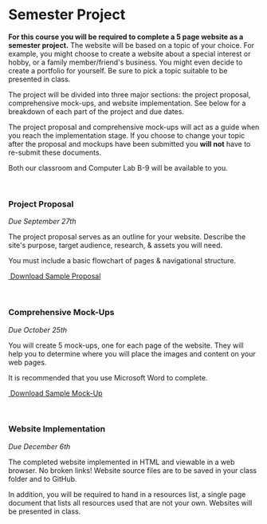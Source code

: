 <h1>Semester Project</h1>
<p><strong>For this course you will be required to complete a 5 page website as a semester project.</strong>
The website will be based on a topic of your choice. For example, you might choose to create a website about a special interest or hobby, 
or a family member/friend's business. You might even decide to create a portfolio for yourself.  Be sure to pick a topic suitable to be presented in class.</p>   
<p>The project will be divided into three major sections: the project proposal, comprehensive mock-ups, and website implementation. See below for a breakdown of each part of the project and due dates.</p>
<p>The project proposal and comprehensive mock-ups will act as a guide when you reach the implementation stage.  If you choose to change your topic after the proposal and mockups have been submitted you <strong>will not</strong> have to re-submit these documents.</p>  
<p>Both our classroom and Computer Lab B-9  will be available to you.</p>

<br />
<h3>Project Proposal</h3>
<p><em>Due September 27th</em></p>
<p>The project proposal serves as an outline for your website. Describe the site's purpose, target audience, research, &amp; assets you will need.</p> 
<p>You must include a basic flowchart of pages &amp; navigational structure. </p>
<p><a href="http://com205.safiredesign.com/pdf/sample_proposal_2016.pdf" target="blank" class="btn"><span class="icon-download"></span> &nbsp;Download Sample Proposal</a></p>

<br />
<h3>Comprehensive Mock-Ups</h3>
<p><em>Due October 25th</em></p>
<p>You will create 5 mock-ups, one for each page of the website. They will help you to determine where you will place the images and content on your web pages.</p>
<p>It is recommended that you use Microsoft Word to complete. </p>
<p><a href="http://com205.safiredesign.com/pdf/sample_mockup.pdf" target="blank" class="btn"><span class="icon-download"></span> &nbsp;Download Sample Mock-Up</a></p>

<br />
<h3>Website Implementation</h3>
<p><em>Due December 6th</em></p>
<p>The completed website implemented in HTML and viewable in a web browser. No broken links! Website source files are to be saved in your class folder and to GitHub.</p> 
<p>In addition, you will be required to hand in a resources list, a single page document that lists all resources used that are not your own. Websites will be presented in class. </p>
